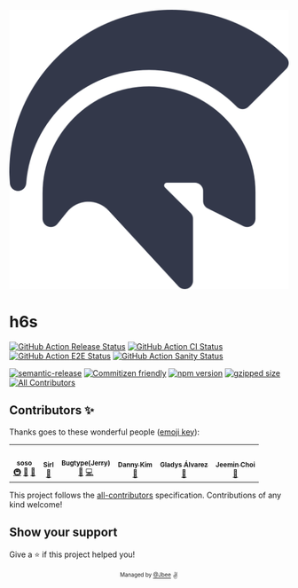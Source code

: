 ![logo](./assets/logo.png)

# h6s

[![GitHub Action Release Status](https://github.com/veccu/react-calendar/workflows/Release/badge.svg)](https://github.com/veccu/react-calendar/actions/workflows/release.yml) [![GitHub Action CI Status](https://github.com/veccu/react-calendar/workflows/CI/badge.svg)](https://github.com/veccu/react-calendar/actions/workflows/ci.yml) [![GitHub Action E2E Status](https://github.com/veccu/react-calendar/workflows/e2e/badge.svg)](https://github.com/veccu/react-calendar/actions/workflows/e2e.yml) [![GitHub Action Sanity Status](https://github.com/veccu/react-calendar/workflows/sanity/badge.svg)](https://github.com/veccu/react-calendar/actions/workflows/sanity.yml)

[![semantic-release](https://img.shields.io/badge/%20%20%F0%9F%93%A6%F0%9F%9A%80-semantic--release-e10079.svg)](https://github.com/semantic-release/semantic-release) [![Commitizen friendly](https://img.shields.io/badge/commitizen-friendly-brightgreen.svg)](http://commitizen.github.io/cz-cli/) [![npm version](https://badge.fury.io/js/%40veccu%2Freact-calendar.svg)](https://badge.fury.io/js/%40veccu%2Freact-calendar) [![gzipped size](https://badgen.net/bundlephobia/minzip/%40veccu%2Freact-calendar@latest)](https://bundlephobia.com/result?p=@veccu/react-calendar@latest) <!-- ALL-CONTRIBUTORS-BADGE:START - Do not remove or modify this section -->
[![All Contributors](https://img.shields.io/badge/all_contributors-6-orange.svg?style=flat-square)](#contributors-)
<!-- ALL-CONTRIBUTORS-BADGE:END -->

## Contributors ✨

Thanks goes to these wonderful people ([emoji key](https://allcontributors.org/docs/en/emoji-key)):

<!-- ALL-CONTRIBUTORS-LIST:START - Do not remove or modify this section -->
<!-- prettier-ignore-start -->
<!-- markdownlint-disable -->
<table>
  <tr>
    <td align="center"><a href="https://so-so.dev"><img src="https://avatars0.githubusercontent.com/u/18658235?v=4?s=100" width="100px;" alt=""/><br /><sub><b>soso</b></sub></a><br /><a href="#infra-SoYoung210" title="Infrastructure (Hosting, Build-Tools, etc)">🚇</a> <a href="#maintenance-SoYoung210" title="Maintenance">🚧</a> <a href="https://github.com/veccu/react-calendar/issues?q=author%3ASoYoung210" title="Bug reports">🐛</a></td>
    <td align="center"><a href="https://github.com/JunHyeokHa"><img src="https://avatars.githubusercontent.com/u/59739164?v=4?s=100" width="100px;" alt=""/><br /><sub><b>Sirl</b></sub></a><br /><a href="https://github.com/veccu/react-calendar/issues?q=author%3AJunHyeokHa" title="Bug reports">🐛</a></td>
    <td align="center"><a href="https://github.com/bugtype"><img src="https://avatars.githubusercontent.com/u/24269591?v=4?s=100" width="100px;" alt=""/><br /><sub><b>Bugtype(Jerry)</b></sub></a><br /><a href="#maintenance-bugtype" title="Maintenance">🚧</a> <a href="https://github.com/veccu/react-calendar/commits?author=bugtype" title="Code">💻</a></td>
    <td align="center"><a href="https://velog.io/@bigsaigon333"><img src="https://avatars.githubusercontent.com/u/31029000?v=4?s=100" width="100px;" alt=""/><br /><sub><b>Danny Kim</b></sub></a><br /><a href="#maintenance-bigsaigon333" title="Maintenance">🚧</a></td>
    <td align="center"><a href="http://gladys.codes"><img src="https://avatars.githubusercontent.com/u/40550185?v=4?s=100" width="100px;" alt=""/><br /><sub><b>Gladys Álvarez</b></sub></a><br /><a href="https://github.com/veccu/react-calendar/commits?author=gladyscodes" title="Documentation">📖</a></td>
    <td align="center"><a href="https://techoi.github.io"><img src="https://avatars.githubusercontent.com/u/47510626?v=4?s=100" width="100px;" alt=""/><br /><sub><b>Jeemin Choi</b></sub></a><br /><a href="https://github.com/veccu/react-calendar/issues?q=author%3Atechoi" title="Bug reports">🐛</a></td>
  </tr>
</table>

<!-- markdownlint-restore -->
<!-- prettier-ignore-end -->

<!-- ALL-CONTRIBUTORS-LIST:END -->

This project follows the [all-contributors](https://github.com/all-contributors/all-contributors) specification. Contributions of any kind welcome!

## Show your support

Give a ⭐️ if this project helped you!

<div align="center">
  <sub>
    <sup>Managed by <a href="https://github.com/JaeYeopHan">@Jbee</a></sup>
  </sub>
  <small>✌</small>
</div>

